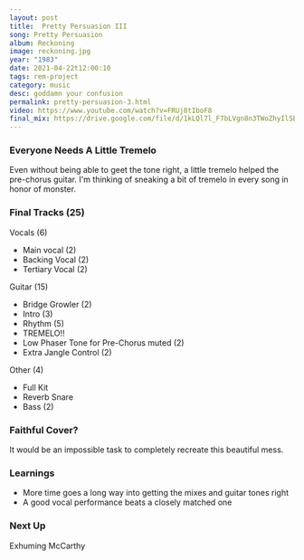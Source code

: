 ```yaml
---
layout: post
title:  Pretty Persuasion III
song: Pretty Persuasion
album: Reckoning
image: reckoning.jpg
year: "1983"
date: 2021-04-22t12:00:10
tags: rem-project
category: music
desc: goddamn your confusion
permalink: pretty-persuasion-3.html
video: https://www.youtube.com/watch?v=FRUj8tIboF8
final_mix: https://drive.google.com/file/d/1kLQl7l_F7bLVgn8n3TWoZhyIlSBD78Ut/view?usp=sharing
---
```


### Everyone Needs A Little Tremelo
Even without being able to geet the tone right, a little tremelo helped the pre-chorus guitar. I'm thinking of sneaking a bit of tremelo in every song in honor of monster.

### Final Tracks (25)
Vocals (6)
- Main vocal (2)
- Backing Vocal (2)
- Tertiary Vocal (2)

Guitar (15)
- Bridge Growler (2)
- Intro (3)
- Rhythm (5)
- TREMELO!!
- Low Phaser Tone for Pre-Chorus muted (2)
- Extra Jangle Control (2)

Other (4)
- Full Kit
- Reverb Snare
- Bass (2)

### Faithful Cover?
It would be an impossible task to completely recreate this beautiful mess.

### Learnings
- More time goes a long way into getting the mixes and guitar tones right
- A good vocal performance beats a closely matched one

### Next Up
Exhuming McCarthy
